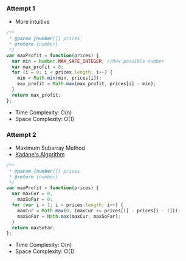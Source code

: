 ### Attempt 1

- More intuitive

```javascript
/**
 * @param {number[]} prices
 * @return {number}
 */
var maxProfit = function(prices) {
  var min = Number.MAX_SAFE_INTEGER; //Max possible number
  var max_profit = 0;
  for (i = 0; i < prices.length; i++) {
    min = Math.min(min, prices[i]);
    max_profit = Math.max(max_profit, prices[i] - min);
  }
  return max_profit;
};
```

- Time Complexity: O(n)
- Space Complexity: O(1)

### Attempt 2

- Maximum Subarray Method
- [Kadane's Algorithm](https://en.wikipedia.org/wiki/Maximum_subarray_problem)

```javascript
/**
 * @param {number[]} prices
 * @return {number}
 */
var maxProfit = function(prices) {
  var maxCur = 0,
    maxSoFar = 0;
  for (var i = 1; i < prices.length; i++) {
    maxCur = Math.max(0, (maxCur += prices[i] - prices[i - 1]));
    maxSoFar = Math.max(maxCur, maxSoFar);
  }
  return maxSoFar;
};
```

- Time Complexity: O(n)
- Space Complexity: O(1)
